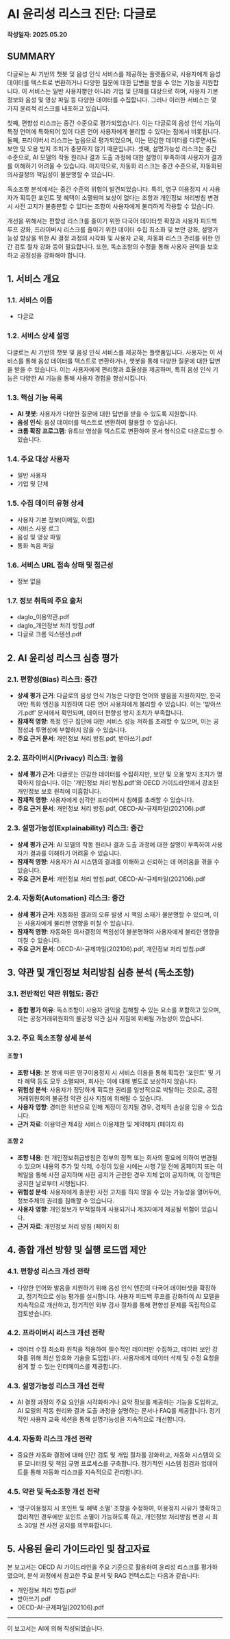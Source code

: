 # AI 윤리성 리스크 진단: 다글로
**작성일자: 2025.05.20**

## SUMMARY

다글로는 AI 기반의 챗봇 및 음성 인식 서비스를 제공하는 플랫폼으로, 사용자에게 음성 데이터를 텍스트로 변환하거나 다양한 질문에 대한 답변을 받을 수 있는 기능을 지원합니다. 이 서비스는 일반 사용자뿐만 아니라 기업 및 단체를 대상으로 하며, 사용자 기본 정보와 음성 및 영상 파일 등 다양한 데이터를 수집합니다. 그러나 이러한 서비스는 몇 가지 윤리적 리스크를 내포하고 있습니다.

첫째, 편향성 리스크는 중간 수준으로 평가되었습니다. 이는 다글로의 음성 인식 기능이 특정 언어에 특화되어 있어 다른 언어 사용자에게 불리할 수 있다는 점에서 비롯됩니다. 둘째, 프라이버시 리스크는 높음으로 평가되었으며, 이는 민감한 데이터를 다루면서도 보안 및 오용 방지 조치가 충분하지 않기 때문입니다. 셋째, 설명가능성 리스크는 중간 수준으로, AI 모델의 작동 원리나 결과 도출 과정에 대한 설명이 부족하여 사용자가 결과를 이해하기 어려울 수 있습니다. 마지막으로, 자동화 리스크는 중간 수준으로, 자동화된 의사결정의 책임성이 불분명할 수 있습니다.

독소조항 분석에서는 중간 수준의 위험이 발견되었습니다. 특히, 영구 이용정지 시 사용자가 획득한 포인트 및 혜택이 소멸되며 보상이 없다는 조항과 개인정보 처리방침 변경 시 사전 고지가 불충분할 수 있다는 조항이 사용자에게 불리하게 작용할 수 있습니다.

개선을 위해서는 편향성 리스크를 줄이기 위한 다국어 데이터셋 확장과 사용자 피드백 루프 강화, 프라이버시 리스크를 줄이기 위한 데이터 수집 최소화 및 보안 강화, 설명가능성 향상을 위한 AI 결정 과정의 시각화 및 사용자 교육, 자동화 리스크 관리를 위한 인간 검토 절차 강화 등이 필요합니다. 또한, 독소조항의 수정을 통해 사용자 권익을 보호하고 공정성을 강화해야 합니다.

## 1. 서비스 개요

### 1.1. 서비스 이름
- 다글로

### 1.2. 서비스 상세 설명
다글로는 AI 기반의 챗봇 및 음성 인식 서비스를 제공하는 플랫폼입니다. 사용자는 이 서비스를 통해 음성 데이터를 텍스트로 변환하거나, 챗봇을 통해 다양한 질문에 대한 답변을 받을 수 있습니다. 이는 사용자에게 편리함과 효율성을 제공하며, 특히 음성 인식 기능은 다양한 AI 기능을 통해 사용자 경험을 향상시킵니다.

### 1.3. 핵심 기능 목록
- **AI 챗봇**: 사용자가 다양한 질문에 대한 답변을 받을 수 있도록 지원합니다.
- **음성 인식**: 음성 데이터를 텍스트로 변환하여 활용할 수 있습니다.
- **크롬 확장 프로그램**: 유튜브 영상을 텍스트로 변환하여 문서 형식으로 다운로드할 수 있습니다.

### 1.4. 주요 대상 사용자
- 일반 사용자
- 기업 및 단체

### 1.5. 수집 데이터 유형 상세
- 사용자 기본 정보(이메일, 이름)
- 서비스 사용 로그
- 음성 및 영상 파일
- 통화 녹음 파일

### 1.6. 서비스 URL 접속 상태 및 접근성
- 정보 없음

### 1.7. 정보 취득의 주요 출처
- daglo_이용약관.pdf
- daglo_개인정보 처리 방침.pdf
- 다글로 크롬 익스텐션.pdf

## 2. AI 윤리성 리스크 심층 평가

### 2.1. 편향성(Bias) 리스크: 중간
- **상세 평가 근거**: 다글로의 음성 인식 기능은 다양한 언어와 발음을 지원하지만, 한국어만 특화 엔진을 지원하여 다른 언어 사용자에게 불리할 수 있습니다. 이는 '받아쓰기.pdf' 문서에서 확인되며, 데이터 편향성 방지 조치가 부족합니다.
- **잠재적 영향**: 특정 인구 집단에 대한 서비스 성능 저하를 초래할 수 있으며, 이는 공정성과 투명성에 부합하지 않을 수 있습니다.
- **주요 근거 문서**: 개인정보 처리 방침.pdf, 받아쓰기.pdf

### 2.2. 프라이버시(Privacy) 리스크: 높음
- **상세 평가 근거**: 다글로는 민감한 데이터를 수집하지만, 보안 및 오용 방지 조치가 명확하지 않습니다. 이는 '개인정보 처리 방침.pdf'와 OECD 가이드라인에서 강조된 개인정보 보호 원칙에 미흡합니다.
- **잠재적 영향**: 사용자에게 심각한 프라이버시 침해를 초래할 수 있습니다.
- **주요 근거 문서**: 개인정보 처리 방침.pdf, OECD-AI-규제파일(202106).pdf

### 2.3. 설명가능성(Explainability) 리스크: 중간
- **상세 평가 근거**: AI 모델의 작동 원리나 결과 도출 과정에 대한 설명이 부족하여 사용자가 결과를 이해하기 어려울 수 있습니다.
- **잠재적 영향**: 사용자가 AI 시스템의 결과를 이해하고 신뢰하는 데 어려움을 겪을 수 있습니다.
- **주요 근거 문서**: 개인정보 처리 방침.pdf, OECD-AI-규제파일(202106).pdf

### 2.4. 자동화(Automation) 리스크: 중간
- **상세 평가 근거**: 자동화된 결과의 오류 발생 시 책임 소재가 불분명할 수 있으며, 이는 사용자에게 불리한 영향을 미칠 수 있습니다.
- **잠재적 영향**: 자동화된 의사결정의 책임성이 불분명하여 사용자에게 불리한 영향을 미칠 수 있습니다.
- **주요 근거 문서**: OECD-AI-규제파일(202106).pdf, 개인정보 처리 방침.pdf

## 3. 약관 및 개인정보 처리방침 심층 분석 (독소조항)

### 3.1. 전반적인 약관 위험도: 중간
- **종합 평가 이유**: 독소조항이 사용자 권익을 침해할 수 있는 요소를 포함하고 있으며, 이는 공정거래위원회의 불공정 약관 심사 지침에 위배될 가능성이 있습니다.

### 3.2. 주요 독소조항 상세 분석

#### 조항 1
- **조항 내용**: 본 항에 따른 영구이용정지 시 서비스 이용을 통해 획득한 '포인트' 및 기타 혜택 등도 모두 소멸되며, 회사는 이에 대해 별도로 보상하지 않습니다.
- **위험성 분석**: 사용자가 정당하게 획득한 권리를 일방적으로 박탈하는 것으로, 공정거래위원회의 불공정 약관 심사 지침에 위배될 수 있습니다.
- **사용자 영향**: 경미한 위반으로 인해 계정이 정지될 경우, 경제적 손실을 입을 수 있습니다.
- **근거 자료**: 이용약관 제4장 서비스 이용제한 및 계약해지 (페이지 6)

#### 조항 2
- **조항 내용**: 현 개인정보취급방침은 정부의 정책 또는 회사의 필요에 의하여 변경될 수 있으며 내용의 추가 및 삭제, 수정이 있을 시에는 시행 7일 전에 홈페이지 또는 이메일을 통해 사전 공지하며 사전 공지가 곤란한 경우 지체 없이 공지하며, 이 정책은 공지한 날로부터 시행됩니다.
- **위험성 분석**: 사용자에게 충분한 사전 고지를 하지 않을 수 있는 가능성을 열어두어, 정보주체의 권리를 침해할 수 있습니다.
- **사용자 영향**: 개인정보가 부적절하게 사용되거나 제3자에게 제공될 위험이 있습니다.
- **근거 자료**: 개인정보 처리 방침 (페이지 8)

## 4. 종합 개선 방향 및 실행 로드맵 제안

### 4.1. 편향성 리스크 개선 전략
- 다양한 언어와 발음을 지원하기 위해 음성 인식 엔진의 다국어 데이터셋을 확장하고, 정기적으로 성능 평가를 실시합니다. 사용자 피드백 루프를 강화하여 AI 모델을 지속적으로 개선하고, 정기적인 외부 감사 절차를 통해 편향성 문제를 독립적으로 검토받습니다.

### 4.2. 프라이버시 리스크 개선 전략
- 데이터 수집 최소화 원칙을 적용하여 필수적인 데이터만 수집하고, 데이터 보안 강화를 위해 최신 암호화 기술을 도입합니다. 사용자에게 데이터 삭제 및 수정 요청을 쉽게 할 수 있는 인터페이스를 제공합니다.

### 4.3. 설명가능성 리스크 개선 전략
- AI 결정 과정의 주요 요인을 시각화하거나 요약 정보를 제공하는 기능을 도입하고, AI 모델의 작동 원리와 결과 도출 과정을 설명하는 문서나 FAQ를 제공합니다. 정기적인 사용자 교육 세션을 통해 설명가능성을 지속적으로 개선합니다.

### 4.4. 자동화 리스크 개선 전략
- 중요한 자동화 결정에 대해 인간 검토 및 개입 절차를 강화하고, 자동화 시스템의 오류 모니터링 및 책임 규명 프로세스를 구축합니다. 정기적인 시스템 점검과 업데이트를 통해 자동화 리스크를 지속적으로 관리합니다.

### 4.5. 약관 및 독소조항 개선 전략
- '영구이용정지 시 포인트 및 혜택 소멸' 조항을 수정하여, 이용정지 사유가 명확하고 합리적인 경우에만 포인트 소멸이 가능하도록 하고, 개인정보 처리방침 변경 시 최소 30일 전 사전 공지를 의무화합니다.

## 5. 사용된 윤리 가이드라인 및 참고자료

본 보고서는 OECD AI 가이드라인을 주요 기준으로 활용하여 윤리성 리스크를 평가하였으며, 분석 과정에서 참고한 주요 문서 및 RAG 컨텍스트는 다음과 같습니다:
- 개인정보 처리 방침.pdf
- 받아쓰기.pdf
- OECD-AI-규제파일(202106).pdf

---

이 보고서는 AI에 의해 작성되었습니다.